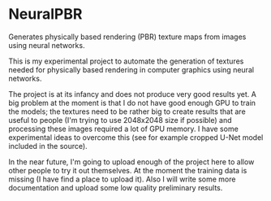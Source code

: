 # NeuralPBR
Generates physically based rendering (PBR) texture maps from images using neural networks.

This is my experimental project to automate the generation of textures needed for physically
based rendering in computer graphics using neural networks.

The project is at its infancy and does not produce very good results yet. A big problem at the
moment is that I do not have good enough GPU to train the models; the textures need to be rather big
to create results that are useful to people (I'm trying to use 2048x2048 size if possible) and processing
these images required a lot of GPU memory. I have some experimental ideas to overcome this (see for example
cropped U-Net model included in the source).

In the near future, I'm going to upload enough of the project here to allow other people to try it out themselves.
At the moment the training data is missing (I have find a place to upload it). Also I will write some more
documentation and upload some low quality preliminary results.
